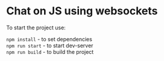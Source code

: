 # Chat on JS using websockets

To start the project use: 

``npm install`` - to set dependencies  
``npm run start`` - to start dev-server   
``npm run build`` - to build the project   